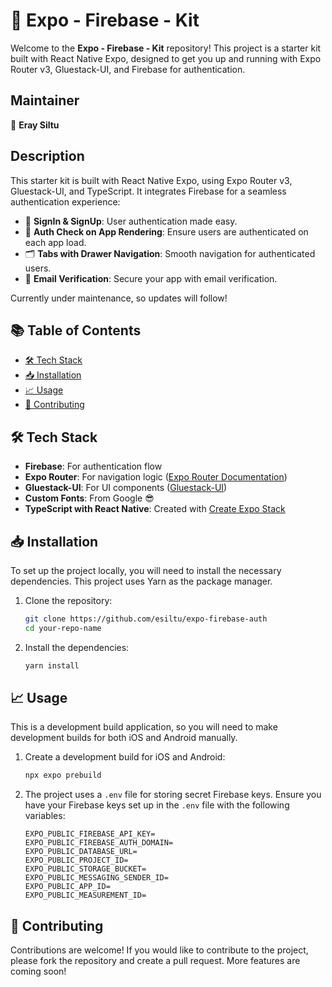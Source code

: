 # 🚀 Expo - Firebase - Kit

Welcome to the **Expo - Firebase - Kit** repository! This project is a starter kit built with React Native Expo, designed to get you up and running with Expo Router v3, Gluestack-UI, and Firebase for authentication.

## Maintainer

👤 **Eray Siltu**

## Description

This starter kit is built with React Native Expo, using Expo Router v3, Gluestack-UI, and TypeScript. It integrates Firebase for a seamless authentication experience:

- 🔐 **SignIn & SignUp**: User authentication made easy.
- 🔄 **Auth Check on App Rendering**: Ensure users are authenticated on each app load.
- 🗂 **Tabs with Drawer Navigation**: Smooth navigation for authenticated users.
- 📧 **Email Verification**: Secure your app with email verification.

Currently under maintenance, so updates will follow!

## 📚 Table of Contents

- [🛠 Tech Stack](#-tech-stack)
- [📥 Installation](#-installation)
- [📈 Usage](#-usage)
- [🤝 Contributing](#-contributing)

## 🛠 Tech Stack

- **Firebase**: For authentication flow
- **Expo Router**: For navigation logic ([Expo Router Documentation](https://docs.expo.dev/router/introduction/))
- **Gluestack-UI**: For UI components ([Gluestack-UI](https://gluestack.io/))
- **Custom Fonts**: From Google 😎
- **TypeScript with React Native**: Created with [Create Expo Stack](https://createexpostack.com/)

## 📥 Installation

To set up the project locally, you will need to install the necessary dependencies. This project uses Yarn as the package manager.

1. Clone the repository:
    ```sh
    git clone https://github.com/esiltu/expo-firebase-auth
    cd your-repo-name
    ```

2. Install the dependencies:
    ```sh
    yarn install
    ```

## 📈 Usage

This is a development build application, so you will need to make development builds for both iOS and Android manually.

1. Create a development build for iOS and Android:
    ```sh
    npx expo prebuild
    ```

2. The project uses a `.env` file for storing secret Firebase keys. Ensure you have your Firebase keys set up in the `.env` file with the following variables:
    ```env
    EXPO_PUBLIC_FIREBASE_API_KEY=
    EXPO_PUBLIC_FIREBASE_AUTH_DOMAIN=
    EXPO_PUBLIC_DATABASE_URL=
    EXPO_PUBLIC_PROJECT_ID=
    EXPO_PUBLIC_STORAGE_BUCKET=
    EXPO_PUBLIC_MESSAGING_SENDER_ID=
    EXPO_PUBLIC_APP_ID=
    EXPO_PUBLIC_MEASUREMENT_ID=
    ```

## 🤝 Contributing

Contributions are welcome! If you would like to contribute to the project, please fork the repository and create a pull request. More features are coming soon!
